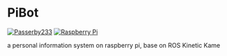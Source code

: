 # PiBot

[![Passerby233](https://img.shields.io/badge/Passerby-233-87743f.svg)](https://github.com/psby233)
[![Raspberry Pi](https://img.shields.io/badge/Raspberry-Pi-red.svg)](https://www.raspberrypi.org/)

a personal information system on raspberry pi, base on ROS Kinetic Kame

